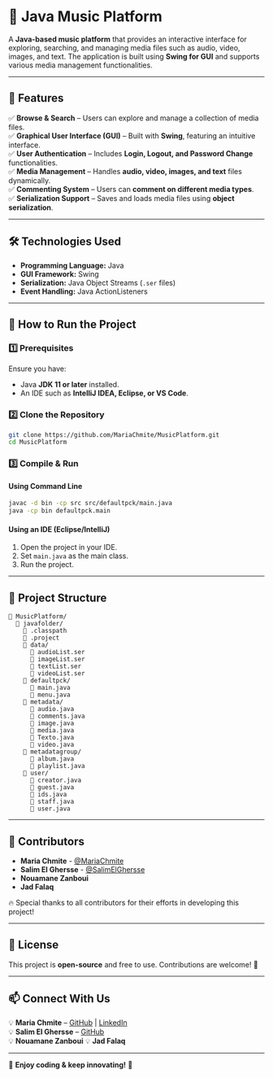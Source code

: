 # 🎵 Java Music Platform  

A **Java-based music platform** that provides an interactive interface for exploring, searching, and managing media files such as audio, video, images, and text. The application is built using **Swing for GUI** and supports various media management functionalities.  

---

## 📌 Features  
✅ **Browse & Search** – Users can explore and manage a collection of media files.  
✅ **Graphical User Interface (GUI)** – Built with **Swing**, featuring an intuitive interface.  
✅ **User Authentication** – Includes **Login, Logout, and Password Change** functionalities.  
✅ **Media Management** – Handles **audio, video, images, and text** files dynamically.  
✅ **Commenting System** – Users can **comment on different media types**.  
✅ **Serialization Support** – Saves and loads media files using **object serialization**.  

---

## 🛠 Technologies Used  
- **Programming Language:** Java  
- **GUI Framework:** Swing  
- **Serialization:** Java Object Streams (`.ser` files)  
- **Event Handling:** Java ActionListeners  

---

## 🚀 How to Run the Project  

### **1️⃣ Prerequisites**  
Ensure you have:  
- Java **JDK 11 or later** installed.  
- An IDE such as **IntelliJ IDEA, Eclipse, or VS Code**.  

### **2️⃣ Clone the Repository**  
```sh  
git clone https://github.com/MariaChmite/MusicPlatform.git  
cd MusicPlatform  
```

### **3️⃣ Compile & Run**  
#### **Using Command Line**  
```sh  
javac -d bin -cp src src/defaultpck/main.java  
java -cp bin defaultpck.main  
```

#### **Using an IDE (Eclipse/IntelliJ)**  
1. Open the project in your IDE.  
2. Set `main.java` as the main class.  
3. Run the project.  

---

## 📂 Project Structure  
```
📂 MusicPlatform/
  📂 javafolder/
    📜 .classpath
    📜 .project
    📂 data/
      📜 audioList.ser
      📜 imageList.ser
      📜 textList.ser
      📜 videoList.ser
    📂 defaultpck/
      📜 main.java
      📜 menu.java
    📂 metadata/
      📜 audio.java
      📜 comments.java
      📜 image.java
      📜 media.java
      📜 Texto.java
      📜 video.java
    📂 metadatagroup/
      📜 album.java
      📜 playlist.java
    📂 user/
      📜 creator.java
      📜 guest.java
      📜 ids.java
      📜 staff.java
      📜 user.java
```

---

## 👥 Contributors  
- **Maria Chmite** - [@MariaChmite](https://github.com/MariaChmite)  
- **Salim El Ghersse** - [@SalimElGhersse](https://github.com/SalimElGhersse)  
- **Nouamane Zanboui**  
- **Jad Falaq**  

🔥 Special thanks to all contributors for their efforts in developing this project!  

---

## 📜 License  
This project is **open-source** and free to use. Contributions are welcome! 🚀  

---

## 📫 Connect With Us  
💡 **Maria Chmite** – [GitHub](https://github.com/MariaChmite) | [LinkedIn](https://linkedin.com/in/maria-chmite)  
💡 **Salim El Ghersse** – [GitHub](https://github.com/SalimElGhersse)  
💡 **Nouamane Zanboui** 
💡 **Jad Falaq**  

---

🎉 **Enjoy coding & keep innovating!** 🚀
